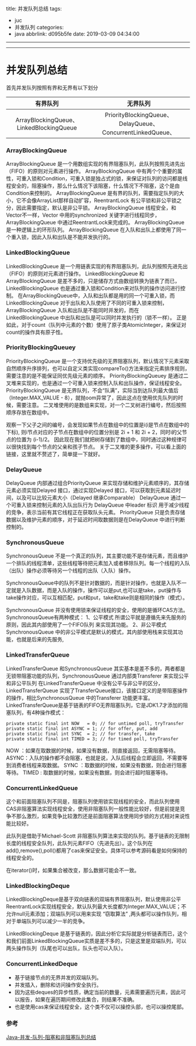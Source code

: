 title: 并发队列总结
tags:
  - juc
  - 并发队列
categories:
  - java
abbrlink: d095b5fe
date: 2019-03-09 04:34:00
---
---
# 并发队列总结

首先并发队列按照有界和无界有以下划分

|                有界队列                 |                          无界队列                          |
| :-------------------------------------: | :--------------------------------------------------------: |
| ArrayBlockingQueue、LinkedBlockingQueue | PriorityBlockingQueue、DelayQueue、ConcurrentLinkedQueue、 |
<!-- more -->

### ArrayBlockingQueue

ArrayBlockingQueue 是一个用数组实现的有界阻塞队列，此队列按照先进先出（FIFO）的原则对元素进行操作。 
ArrayBlockingQueue 中有两个个重要的属性，可重入锁和Condition，可重入锁是独占式的锁，来保证对队列的访问都是线程安全的，阻塞操作，那么什么情况下该阻塞，什么情况下不阻塞，这个是由Condition来控制的。 
ArrayBlockingQueue 是有界的队列，需要指定队列的大小，它不会像ArrayList那样自动扩容，ReentrantLock 有公平锁和非公平锁之分，因此需要指定，默认是非公平锁。 
ArrayBlockingQueue 线程安全，和Vector不一样，Vector 中用的synchronized 关键字进行线程同步，ArrayBlockingQueue 中通过ReentrantLock来完成的。 
ArrayBlockingQueue 是一种逻辑上的环形队列。 ArrayBlockingQueue 在入队和出队上都使用了同一个重入锁，因此入队和出队是不能并发执行的。

### LinkedBlockingQueue

LinkedBlockingQueue 是一个用链表实现的有界阻塞队列，此队列按照先进先出（FIFO）的原则对元素进行操作。 
LinkedBlockingQueue 和ArrayBlockingQueue 是差不多的，只是储存方式由数组转换为链表了而已，LinkedBlockingQueue 也是通过重入锁和Condition来对队列的操作访问进行控制。 
在ArrayBlockingQueue中，入队和出队都是用的同一个可重入锁，而LinkedBlockingQueue 对于出队和入队使用了不同的可重入锁来控制，ArrayBlockingQueue 入队和出队是不能同时并发的，而在LinkedBlockingQueue 中出队和出队是可以同时并发执行的（锁不一样）。 正是如此，对于count（队列中元素的个数）使用了原子类AtomicInteger，来保证对count的操作具有原子性。

### PriorityBlockingQueuey

PriorityBlockingQueue 是一个支持优先级的无界阻塞队列，默认情况下元素采取自然顺序升序排列，也可以自定义类实现compareTo()方法来指定元素排序规则，需要注意的是不能保证同优先级元素的顺序。 
PriorityBlockingQueuey 是通过二叉堆来实现的，也是通过一个可重入锁来控制入队和出队操作，保证线程安全。 
PriorityBlockingQueue 是无界队列，不会“队满”，实际当到达队列最大值后（Integer.MAX_VALUE - 8），就抛oom异常了，因此这点在使用优先队列的时候，需要注意。 二叉堆使用的是数组来实现，对一个二叉树进行编号，然后按照顺序存放在数组中。 


观察一下父子之间的编号，会发现如果节点在数组中的位置是i(i是节点在数组中的下标), 则i节点对应的子节点在数组中的位置分别是 2i + 1 和 2i + 2，同时i的父节点的位置为 (i-1)/2。 
因此现在我们就把树存储到了数组中，同时通过这种规律可以很快找到每个节点的父亲和孩子节点。 
关于二叉堆的更多操作，可以看上面的链接，这里就不赘述了，简单提一下就好。

### DelayQueue

DelayQueue 内部通过组合PriorityQueue 来实现存储和维护元素顺序的，其存储元素必须实现Delayed 接口，通过实现Delayed 接口，可以获取到元素延迟时间，以及可以比较元素大小（Delayed 继承Comparable） 
DelayQueue 通过一个可重入锁来控制元素的入队出队行为 
DelayQueue 中leader 标识 用于减少线程的竞争，表示当前有其它线程正在获取队头元素。 
PriorityQueue 只是负责存储数据以及维护元素的顺序，对于延迟时间取数据则是在DelayQueue 中进行判断控制的。

### SynchronousQueue


SynchronousQueue 不是一个真正的队列，其主要功能不是存储元素，而且维护一个排队的线程清单，这些线程等待把元素加入或者移除队列。每一个线程的入队（出队）操作必须等待另一个线程的出队（入队）操作。

SynchronousQueue中的队列不是针对数据的，而是针对操作，也就是入队不一定就是入队数据，而是入队的操作，操作可以是put,也可以是take，put操作与take操作对应，可以互相匹配，put和put，take和take则是相同的操作（模式）。

SynchronousQueue 并没有使用锁来保证线程的安全，使用的是循环CAS方法。 
SynchronousQueue有两种模式： 
1、公平模式 
所谓公平就是遵循先来先服务的原则，因此其内部使用了一个FIFO队列 来实现其功能。 
2、非公平模式 
SynchronousQueue 中的非公平模式是默认的模式，其内部使用栈来实现其功能，也就是后来的先服务,

### LinkedTransferQueue

LinkedTransferQueue 和SynchronousQueue 其实基本是差不多的，两者都是无锁带阻塞功能的队列，SynchronousQueue 通过内部类Transferer 来实现公平和非公平队列 
在LinkedTransferQueue 中没有公平与非公平的区分，LinkedTransferQueue 实现了TransferQueue接口，该接口定义的是带阻塞操作的操作，相比SynchronousQueue 中的Transferer 功能更丰富。 
LinkedTransferQueue是基于链表的FIFO无界阻塞队列，它是JDK1.7才添加的阻塞队列，有4种操作模式：

```
private static final int NOW   = 0; // for untimed poll, tryTransfer
private static final int ASYNC = 1; // for offer, put, add
private static final int SYNC  = 2; // for transfer, take
private static final int TIMED = 3; // for timed poll, tryTransfer
```

NOW ：如果在取数据的时候，如果没有数据，则直接返回，无需阻塞等待。 
ASYNC：入队的操作都不会阻塞，也就是说，入队后线程会立即返回，不需要等到消费者线程来取数据。 
SYNC ：取数据的时候，如果没有数据，则会进行阻塞等待。 
TIMED : 取数据的时候，如果没有数据，则会进行超时阻塞等待。

### ConcurrentLinkedQueue

这个和前面阻塞队列不同是，阻塞队列使用锁实现线程的安全，而此队列使用CAS非阻塞算法实现线程安全，使用非阻塞队列一般性能比较好，但是前提是竞争不那么激烈，如果竞争比较激烈还是前面阻塞算法使用同步锁的方式相对来说性能比较好。

此队列是借助于Michael-Scott 非阻塞队列算法来实现的队列。基于链表的无限制长度的线程安全队列，此队列元素FIFO（先进先出）。这个队列在add(),remove(),poll()都用了cas来保证安全。具体可以参考源码看是如何保持的线程安全的。

在iterator()时，如果集合被改变，那么数据可能会不一致。

### LinkedBlockingDeque

LinkedBlockingDeque是基于双向链表的双端有界阻塞队列，默认使用非公平ReentrantLock实现线程安全，默认队列最大长度都为Integer.MAX_VALUE；不允许null元素添加；双端队列可以用来实现 “窃取算法” ,两头都可以操作队列，相对于单端队列可以减少一半的竞争。

LinkedBlockingDeque 是基于链表的，因此分析它实际就是分析链表而已，这个和我们前面LinkedBlockingQueue实质是差不多的，只是这里是双端队列，可以两头操作队列（队尾也可以出队，队头也可以入队）。

### ConcurrentLinkedDeque

- 基于链接节点的无界并发的双端队列。
- 并发插入，删除和访问操作安全执行。
- 因为这些deques的异步性质，确定当前的数量，元素需要遍历元素，因此可以报告，如果在遍历期间修改此集合，则结果不准确。
- 也是使用cas来保证线程安全，这个类不仅可以操控头部，也可以操控尾部。

### 参考

[Java-并发-队列-阻塞和非阻塞队列总结](https://blog.csdn.net/baichoufei90/article/details/84405459)